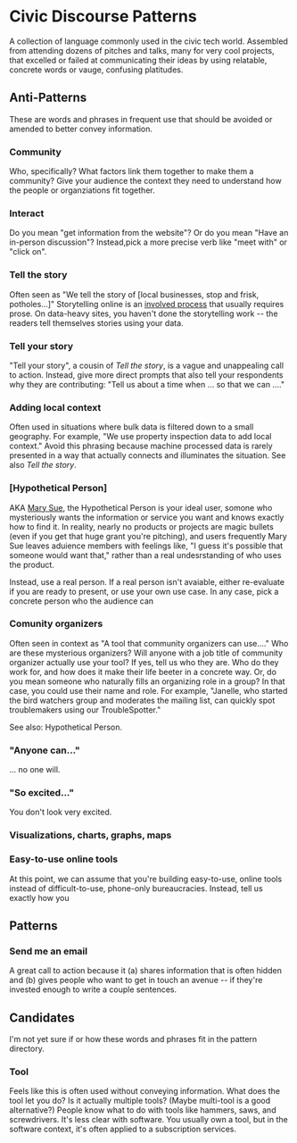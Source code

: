 # Civic Discourse Patterns

A collection of language commonly used in the civic tech world. Assembled from attending dozens of pitches and talks, many for very cool projects, that excelled or failed at communicating their ideas by using relatable, concrete words or vauge, confusing platitudes. 

## Anti-Patterns

These are words and phrases in frequent use that should be avoided or amended to better convey information. 

### Community

Who, specifically?  What factors link them together to make them a community? Give your audience the context they need to understand how the people or organziations fit together. 

### Interact

Do you mean "get information from the website"? Or do you mean "Have an in-person discussion"?  Instead,pick a more precise verb like "meet with" or "click on".

### Tell the story

Often seen as "We tell the story of [local businesses, stop and frisk, potholes...]" Storytelling online is an [involved process](https://www.msu.edu/course/tc/842/SevenElements%20Story.htm) that usually requires prose. On data-heavy sites, you haven't done the storytelling work -- the readers tell themselves stories using your data. 

### Tell your story

"Tell your story", a cousin of _Tell the story_, is a vague and unappealing call to action. Instead, give more direct prompts that also tell your respondents why they are contributing: "Tell us about a time when ... so that we can ...."

### Adding local context

Often used in situations where bulk data is filtered down to a small geography. For example, "We use property inspection data to add local context." Avoid this phrasing because machine processed data is rarely presented in a way that actually connects and illuminates the situation. See also _Tell the story_.

### [Hypothetical Person]

AKA [Mary Sue](http://tvtropes.org/pmwiki/pmwiki.php/Main/MarySue), the Hypothetical Person is your ideal user, somone who mysteriously wants the information or service you want and knows exactly how to find it. In reality, nearly no products or projects are magic bullets (even if you get that huge grant you're pitching), and users frequently  Mary Sue leaves aduience members with feelings like, "I guess it's possible that someone would want that," rather than a real undesrstanding of who uses the product. 

Instead, use a real person. If a real person isn't avaiable, either re-evaluate if you are ready to present, or use your own use case. In any case, pick a concrete person who the audience can 

### Comunity organizers

Often seen in context as "A tool that community organizers can use...." Who are these mysterious organizers? Will anyone with a job title of community organizer actually use your tool? If yes, tell us who they are. Who do they work for, and how does it make their life beeter in a concrete way. Or, do you mean someone who naturally fills an organizing role in a group? In that case, you could use their name and role. For example, "Janelle, who started the bird watchers group and moderates the mailing list, can quickly spot troublemakers using our TroubleSpotter."

See also: Hypothetical Person. 

### "Anyone can..."

... no one will.

### "So excited..."

You don't look very excited. 

### Visualizations, charts, graphs, maps

### Easy-to-use online tools

At this point, we can assume that you're building easy-to-use, online tools instead of difficult-to-use, phone-only bureaucracies. Instead, tell us exactly how you 

## Patterns
### Send me an email

A great call to action because it (a) shares information that is often hidden and (b) gives people who want to get in touch an avenue -- if they're invested enough to write a couple sentences. 

## Candidates

I'm not yet sure if or how these words and phrases fit in the pattern directory. 

### Tool

Feels like this is often used without conveying information. What does the tool let you do? Is it actually multiple tools? (Maybe multi-tool is a good alternative?) People know what to do with tools like hammers, saws, and screwdrivers. It's less clear with software. You usually own a tool, but in the software context, it's often applied to a subscription services. 



